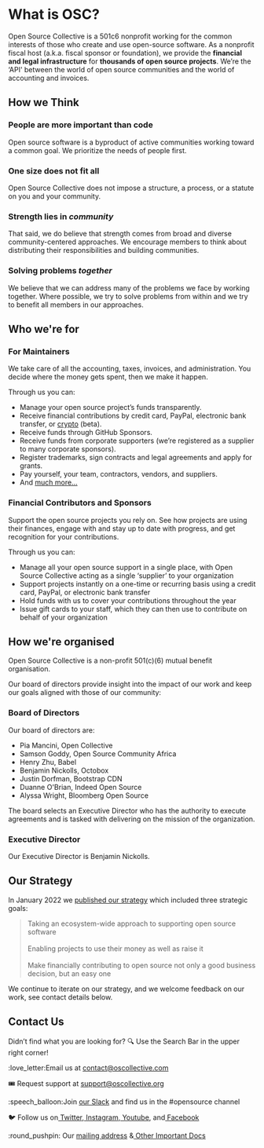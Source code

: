 # What is OSC?

Open Source Collective is a 501c6 nonprofit working for the common interests of those who create and use open-source software. As a nonprofit fiscal host (a.k.a. fiscal sponsor or foundation), we provide the **financial and legal infrastructure** for **thousands of open source projects**. We’re the ‘API' between the world of open source communities and the world of accounting and invoices.

## How we Think

### People are more important than code

Open source software is a byproduct of active communities working toward a common goal. We prioritize the needs of people first.&#x20;

### One size does not fit all

Open Source Collective does not impose a structure, a process, or a statute on you and your community.&#x20;

### Strength lies in _community_

That said, we do believe that strength comes from broad and diverse community-centered approaches. We encourage members to think about distributing their responsibilities and building communities.&#x20;

### Solving problems _together_

We believe that we can address many of the problems we face by working together. Where possible, we try to solve problems from within and we try to benefit all members in our approaches.

## Who we're for

### For Maintainers

We take care of all the accounting, taxes, invoices, and administration. You decide where the money gets spent, then we make it happen.&#x20;

Through us you can:

* Manage your open source project’s funds transparently.
* Receive financial contributions by credit card, PayPal, electronic bank transfer, or [crypto](https://docs.opencollective.com/help/financial-contributors/crypto) (beta).
* Receive funds through GitHub Sponsors.
* Receive funds from corporate supporters (we’re registered as a supplier to many corporate sponsors).
* Register trademarks, sign contracts and legal agreements and apply for grants.
* Pay yourself, your team, contractors, vendors, and suppliers.
* And [much more...](what-we-offer/)&#x20;

### Financial Contributors and Sponsors

Support the open source projects you rely on. See how projects are using their finances, engage with and stay up to date with progress, and get recognition for your contributions.&#x20;

Through us you can:

* Manage all your open source support in a single place, with Open Source Collective acting as a single ‘supplier’ to your organization
* Support projects instantly on a one-time or recurring basis using a credit card, PayPal, or electronic bank transfer
* Hold funds with us to cover your contributions throughout the year
* Issue gift cards to your staff, which they can then use to contribute on behalf of your organization

## How we're organised

Open Source Collective is a non-profit 501(c)(6) mutual benefit organisation.&#x20;

Our board of directors provide insight into the impact of our work and keep our goals aligned with those of our community:

### Board of Directors

Our board of directors are:

* Pia Mancini, Open Collective
* Samson Goddy, Open Source Community Africa
* Henry Zhu, Babel
* Benjamin Nickolls, Octobox
* Justin Dorfman, Bootstrap CDN
* Duanne O'Brian, Indeed Open Source
* Alyssa Wright, Bloomberg Open Source

The board selects an Executive Director who has the authority to execute agreements and is tasked with delivering on the mission of the organization.&#x20;

### Executive Director

Our Executive Director is Benjamin Nickolls.

## Our Strategy

In January 2022 we [published our strategy](https://blog.opencollective.com/open-source-collectives-strategy-2022-2025/) which included three strategic goals:

> Taking an ecosystem-wide approach to supporting open source software\
> \
> Enabling projects to use their money as well as raise it\
> \
> Make financially contributing to open source not only a good business decision, but an easy one

We continue to iterate on our strategy, and we welcome feedback on our work, see contact details below.&#x20;

## Contact Us

Didn’t find what you are looking for? :mag: Use the Search Bar in the upper right corner!

:love\_letter:Email us at [contact@oscollective.com](mailto:contact@oscollective.com)

🎟  Request support at [support@oscollective.org](mailto:support@opencollective.com)

:speech\_balloon:Join [our Slack](https://join.slack.com/t/opencollective/shared\_invite/zt-f43qko76-sD8G\~e\_vQCm4TtpIsM4i\~A) and find us in the #opensource channel

:bird: Follow us on[ Twitter](https://twitter.com/opencollect),[ Instagram](https://www.instagram.com/opencollective/),[ Youtube](https://www.youtube.com/c/OpenCollective), and[ Facebook](https://www.facebook.com/OpenCollect)

:round\_pushpin: Our [mailing address](about/official-info-and-docs.md#address-and-contact-info) &[ Other Important Docs](about/official-info-and-docs.md#banking-info)
